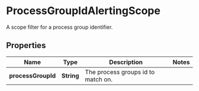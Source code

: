 

# ProcessGroupIdAlertingScope

A scope filter for a process group identifier.

## Properties

| Name | Type | Description | Notes |
|------------ | ------------- | ------------- | -------------|
|**processGroupId** | **String** | The process groups id to match on. |  |



